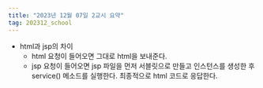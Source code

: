 ```yaml
---
title: "2023년 12월 07일 2교시 요약"
tag: 202312_school
---
```


- html과 jsp의 차이
  - html 요청이 들어오면 그대로 html을 보내준다.
  - jsp 요청이 들어오면 jsp 파일을 먼저 서블릿으로 만들고 인스턴스를 생성한 후 service() 메소드를 실행한다. 최종적으로 html 코드로 응답한다.